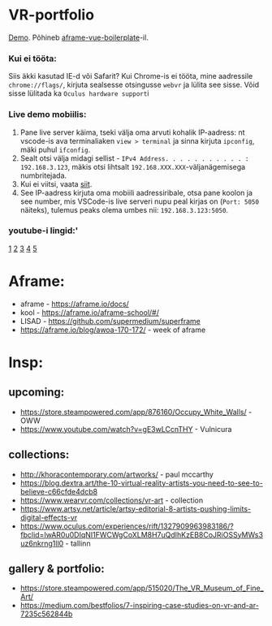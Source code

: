 # VR-portfolio
[Demo](https://matveimug.github.io/tuba-uus/). Põhineb [aframe-vue-boilerplate](https://github.com/matveimug/aframe-vue-boilerplate)-il.

### Kui ei tööta:
Siis äkki kasutad IE-d või Safarit?
Kui Chrome-is ei tööta, mine aadressile `chrome://flags/`, kirjuta sealsesse otsingusse `webvr` ja lülita see sisse. Võid sisse lülitada ka `Oculus hardware support`i

### Live demo mobiilis:
1. Pane live server käima, tseki välja oma arvuti kohalik IP-aadress: nt vscode-is ava terminaliaken `view > terminal` ja sinna kirjuta `ipconfig`, mäki puhul `ifconfig`.
1. Sealt otsi välja midagi sellist - `IPv4 Address. . . . . . . . . . . : 192.168.3.123`, mäkis otsi lihtsalt `192.168.XXX.XXX`-väljanägemisega numbritejada.
1. Kui ei viitsi, vaata [siit](https://www.whatismybrowser.com/detect/what-is-my-local-ip-address). 
1. See IP-aadress kirjuta oma mobiili aadressiribale, otsa pane koolon ja see number, mis VSCode-is live serveri nupu peal kirjas on (`Port: 5050` näiteks), tulemus peaks olema umbes nii: `192.168.3.123:5050`.

### youtube-i lingid:'

[1](https://youtu.be/Jgw2lmDDKms)
[2](https://youtu.be/M6AVC-I3n1Y)
[3](https://youtu.be/cCuSpDbom3E)
[4](https://youtu.be/aTdLMDUZxkI)
[5](https://youtu.be/2mUkn9WXBBM)

# Aframe:

- aframe - https://aframe.io/docs/  
- kool - https://aframe.io/aframe-school/#/  
- LISAD - https://github.com/supermedium/superframe  
- https://aframe.io/blog/awoa-170-172/ - week of aframe  

# Insp:

## upcoming:
- https://store.steampowered.com/app/876160/Occupy_White_Walls/ - OWW  
- https://www.youtube.com/watch?v=gE3wLCcnTHY - Vulnicura  

## collections:
- http://khoracontemporary.com/artworks/ - paul mccarthy  
- https://blog.dextra.art/the-10-virtual-reality-artists-you-need-to-see-to-believe-c66cfde4dcb8  
- https://www.wearvr.com/collections/vr-art - collection  
- https://www.artsy.net/article/artsy-editorial-8-artists-pushing-limits-digital-effects-vr  
- https://www.oculus.com/experiences/rift/1327909963983186/?fbclid=IwAR0u0DIqNI1FWCWgCoXLM8H7uQdIhKzEB8CoJRiOSSyMWs3uz6nkrng1ll0 - tallinn  

## gallery & portfolio: 
- https://store.steampowered.com/app/515020/The_VR_Museum_of_Fine_Art/  
- https://medium.com/bestfolios/7-inspiring-case-studies-on-vr-and-ar-7235c562844b  
